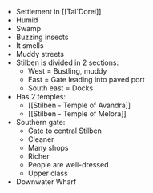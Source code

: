 - Settlement in [[Tal'Dorei]]
- Humid
- Swamp
- Buzzing insects
- It smells
- Muddy streets
- Stilben is divided in 2 sections:
	- West = Bustling, muddy
	- East = Gate leading into paved port
	- South east = Docks
- Has 2 temples:
	- [[Stilben - Temple of Avandra]]
	- [[Stilben - Temple of Melora]]
- Southern gate:
	- Gate to central Stilben
	- Cleaner
	- Many shops
	- Richer
	- People are well-dressed
	- Upper class
- Downwater Wharf